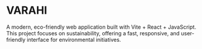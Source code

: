 # VARAHI
A modern, eco-friendly web application built with Vite + React + JavaScript. This project focuses on sustainability, offering a fast, responsive, and user-friendly interface for environmental initiatives.

